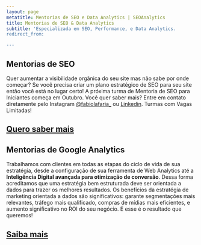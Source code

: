 ```yaml
---
layout: page
metatitle: Mentorias de SEO e Data Analytics | SEOAnalytics
title: Mentorias de SEO & Data Analytics
subtitle: 'Especializada em SEO, Performance, e Data Analytics.
redirect_from:

---
```


## Mentorias de SEO

Quer aumentar a visibilidade orgânica do seu site mas não sabe por onde começar? Se você precisa criar um plano estratégico de SEO para seu site então você está no lugar certo! A próxima turma de Mentoria de SEO para Iniciantes começa em Outubro. Você quer saber mais? Entre em contato diretamente pelo Instagram <a href="https://www.instagram.com/fabiolafaria_/">@fabiolafaria_</a> ou <a href="https://www.linkedin.com/in/fabiolafaria/">Linkedin</a>. Turmas com Vagas Limitadas!

<div class="mw6 center tc contactbox"><h2><a class="no-underline tcblack" href="mailto:contato@seoanalytics.com.br">Quero saber mais</a></h2></div>

## Mentorias de Google Analytics

Trabalhamos com clientes em todas as etapas do ciclo de vida de sua estrat&eacute;gia, desde a configura&ccedil;&atilde;o de sua ferramenta de Web Analytics at&eacute; a **Intelig&ecirc;ncia Digital avan&ccedil;ada para otimiza&ccedil;&atilde;o de convers&atilde;o**. Dessa forma acreditamos que uma estrat&eacute;gia bem estruturada deve ser orientada a dados para trazer os melhores resultados. Os benef&iacute;cios da estrat&eacute;gia de marketing orientada a dados s&atilde;o significativos: garante segmenta&ccedil;&otilde;es mais relevantes, tr&aacute;fego mais qualificado, compras de m&iacute;dias mais eficientes, e aumento significativo no ROI do seu neg&oacute;cio. E esse &eacute; o resultado que queremos!

<div class="mw6 center tc contactbox"><h2><a class="no-underline tcblack" href="/sobre/">Saiba mais</a></h2></div>
